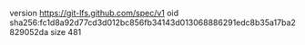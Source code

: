 version https://git-lfs.github.com/spec/v1
oid sha256:fc1d8a92d77cd3d012bc856fb34143d013068886291edc8b35a17ba2829052da
size 481
